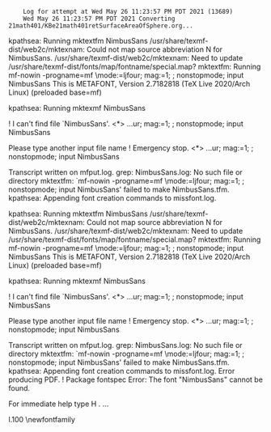         Log for attempt at Wed May 26 11:23:57 PM PDT 2021 (13689)
        Wed May 26 11:23:57 PM PDT 2021 Converting 21math401/KBe21math401retSurfaceAreaOfSphere.org...

kpathsea: Running mktextfm NimbusSans
/usr/share/texmf-dist/web2c/mktexnam: Could not map source abbreviation N for NimbusSans.
/usr/share/texmf-dist/web2c/mktexnam: Need to update /usr/share/texmf-dist/fonts/map/fontname/special.map?
mktextfm: Running mf-nowin -progname=mf \mode:=ljfour; mag:=1; ; nonstopmode; input NimbusSans
This is METAFONT, Version 2.7182818 (TeX Live 2020/Arch Linux) (preloaded base=mf)

kpathsea: Running mktexmf NimbusSans

! I can't find file `NimbusSans'.
<*> ...ur; mag:=1; ; nonstopmode; input NimbusSans
                                                  
Please type another input file name
! Emergency stop.
<*> ...ur; mag:=1; ; nonstopmode; input NimbusSans
                                                  
Transcript written on mfput.log.
grep: NimbusSans.log: No such file or directory
mktextfm: `mf-nowin -progname=mf \mode:=ljfour; mag:=1; ; nonstopmode; input NimbusSans' failed to make NimbusSans.tfm.
kpathsea: Appending font creation commands to missfont.log.

kpathsea: Running mktextfm NimbusSans
/usr/share/texmf-dist/web2c/mktexnam: Could not map source abbreviation N for NimbusSans.
/usr/share/texmf-dist/web2c/mktexnam: Need to update /usr/share/texmf-dist/fonts/map/fontname/special.map?
mktextfm: Running mf-nowin -progname=mf \mode:=ljfour; mag:=1; ; nonstopmode; input NimbusSans
This is METAFONT, Version 2.7182818 (TeX Live 2020/Arch Linux) (preloaded base=mf)

kpathsea: Running mktexmf NimbusSans

! I can't find file `NimbusSans'.
<*> ...ur; mag:=1; ; nonstopmode; input NimbusSans
                                                  
Please type another input file name
! Emergency stop.
<*> ...ur; mag:=1; ; nonstopmode; input NimbusSans
                                                  
Transcript written on mfput.log.
grep: NimbusSans.log: No such file or directory
mktextfm: `mf-nowin -progname=mf \mode:=ljfour; mag:=1; ; nonstopmode; input NimbusSans' failed to make NimbusSans.tfm.
kpathsea: Appending font creation commands to missfont.log.
Error producing PDF.
! Package fontspec Error: The font "NimbusSans" cannot be found.

For immediate help type H <return>.
 ...                                              
                                                  
l.100 \newfontfamily


